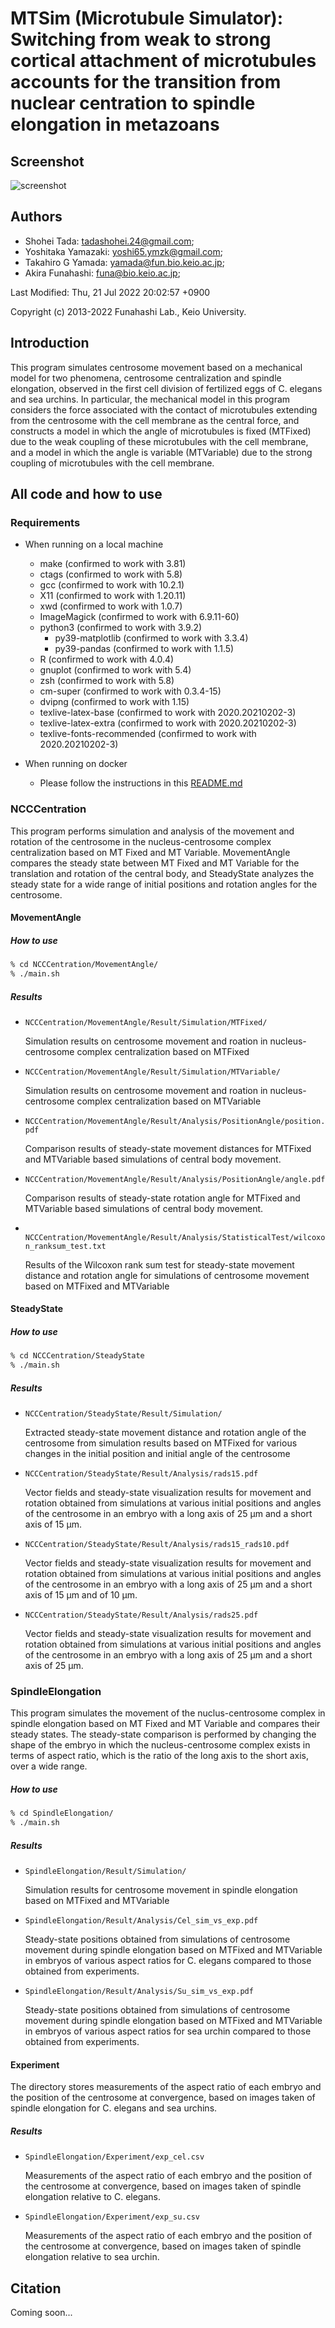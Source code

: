 # MTSim (Microtubule Simulator):  Switching from weak to strong cortical attachment of microtubules accounts for the transition from nuclear centration to spindle elongation in metazoans

## Screenshot
![screenshot](https://github.com/funalab/MTSim/blob/images/screenshot.png)

## Authors
- Shohei Tada: <tadashohei.24@gmail.com>;
- Yoshitaka Yamazaki: <yoshi65.ymzk@gmail.com>;
- Takahiro G Yamada: <yamada@fun.bio.keio.ac.jp>;
- Akira Funahashi: <funa@bio.keio.ac.jp>;

Last Modified: Thu, 21 Jul 2022 20:02:57 +0900

Copyright (c) 2013-2022 Funahashi Lab., Keio University.

## Introduction
This program simulates centrosome movement based on a mechanical model for two phenomena, centrosome centralization and spindle elongation, observed in the first cell division of fertilized eggs of C. elegans and sea urchins. In particular, the mechanical model in this program considers the force associated with the contact of microtubules extending from the centrosome with the cell membrane as the central force, and constructs a model in which the angle of microtubules is fixed (MTFixed) due to the weak coupling of these microtubules with the cell membrane, and a model in which the angle is variable (MTVariable) due to the strong coupling of microtubules with the cell membrane.
## All code and how to use
### Requirements
- When running on a local machine
  - make (confirmed to work with 3.81)
  - ctags (confirmed to work with 5.8)
  - gcc  (confirmed to work with 10.2.1)
  - X11 (confirmed to work with 1.20.11)
  - xwd (confirmed to work with 1.0.7)
  - ImageMagick (confirmed to work with 6.9.11-60)
  - python3 (confirmed to work with 3.9.2)
    - py39-matplotlib (confirmed to work with 3.3.4)
    - py39-pandas (confirmed to work with 1.1.5)
  - R (confirmed to work with 4.0.4)
  - gnuplot (confirmed to work with 5.4)
  - zsh (confirmed to work with 5.8)
  - cm-super (confirmed to work with 0.3.4-15)
  - dvipng (confirmed to work with 1.15)
  - texlive-latex-base (confirmed to work with 2020.20210202-3)
  - texlive-latex-extra (confirmed to work with 2020.20210202-3)
  - texlive-fonts-recommended (confirmed to work with 2020.20210202-3)
  
- When running on docker
  - Please follow the instructions in this [README.md](./docker/)

### NCCCentration
This program performs simulation and analysis of the movement and rotation of the centrosome in the nucleus-centrosome complex centralization based on MT Fixed and MT Variable. MovementAngle compares the steady state between MT Fixed and MT Variable for the translation and rotation of the central body, and SteadyState analyzes the steady state for a wide range of initial positions and rotation angles for the centrosome.

#### MovementAngle
##### How to use
```sh
% cd NCCCentration/MovementAngle/
% ./main.sh
```
##### Results
- ``NCCCentration/MovementAngle/Result/Simulation/MTFixed/``
	
	Simulation results on centrosome movement and roation in nucleus-centrosome complex centralization based on MTFixed
- ``NCCCentration/MovementAngle/Result/Simulation/MTVariable/``

	Simulation results on centrosome movement and roation in nucleus-centrosome complex centralization based on MTVariable	
- ``NCCCentration/MovementAngle/Result/Analysis/PositionAngle/position.pdf``

	Comparison results of steady-state movement distances for MTFixed and MTVariable based simulations of central body movement.
- ``NCCCentration/MovementAngle/Result/Analysis/PositionAngle/angle.pdf ``

	Comparison results of steady-state rotation angle for MTFixed and MTVariable based simulations of central body movement.
- `` NCCCentration/MovementAngle/Result/Analysis/StatisticalTest/wilcoxon_ranksum_test.txt``

	Results of the Wilcoxon rank sum test for steady-state movement distance and rotation angle for simulations of centrosome movement based on MTFixed and MTVariable
	
#### SteadyState
##### How to use
```sh
% cd NCCCentration/SteadyState
% ./main.sh
```

##### Results
- ``NCCCentration/SteadyState/Result/Simulation/``

	Extracted steady-state movement distance and rotation angle of the centrosome from simulation results based on MTFixed for various changes in the initial position and initial angle of the centrosome	
- ``NCCCentration/SteadyState/Result/Analysis/rads15.pdf``

	Vector fields and steady-state visualization results for movement and rotation obtained from simulations at various initial positions and angles of the centrosome in an embryo with a long axis of 25 μm and a short axis of 15 μm.
- ``NCCCentration/SteadyState/Result/Analysis/rads15_rads10.pdf``

	Vector fields and steady-state visualization results for movement and rotation obtained from simulations at various initial positions and angles of the centrosome in an embryo with a long axis of 25 μm and a short axis of 15 μm and of 10 μm.
- ``NCCCentration/SteadyState/Result/Analysis/rads25.pdf``

	Vector fields and steady-state visualization results for movement and rotation obtained from simulations at various initial positions and angles of the centrosome in an embryo with a long axis of 25 μm and a short axis of 25 μm.

### SpindleElongation
This program simulates the movement of the nuclus-centrosome complex in spindle elongation based on MT Fixed and MT Variable and compares their steady states. The steady-state comparison is performed by changing the shape of the embryo in which the nucleus-centrosome complex exists in terms of aspect ratio, which is the ratio of the long axis to the short axis, over a wide range.
##### How to use
```sh
% cd SpindleElongation/
% ./main.sh
```

##### Results
- ``SpindleElongation/Result/Simulation/``

	Simulation results for centrosome movement in spindle elongation based on MTFixed and MTVariable
- ``SpindleElongation/Result/Analysis/Cel_sim_vs_exp.pdf``

	Steady-state positions obtained from simulations of centrosome movement during spindle elongation based on MTFixed and MTVariable in embryos of various aspect ratios for C. elegans compared to those obtained from experiments.
- ``SpindleElongation/Result/Analysis/Su_sim_vs_exp.pdf``

	Steady-state positions obtained from simulations of centrosome movement during spindle elongation based on MTFixed and MTVariable in embryos of various aspect ratios for sea urchin compared to those obtained from experiments.	

####  Experiment
The directory stores measurements of the aspect ratio of each embryo and the position of the centrosome at convergence, based on images taken of spindle elongation for C. elegans and sea urchins.	

##### Results
- ``SpindleElongation/Experiment/exp_cel.csv``
	
	Measurements of the aspect ratio of each embryo and the position of the centrosome at convergence, based on images taken of spindle elongation relative to C. elegans.

- ``SpindleElongation/Experiment/exp_su.csv``

	Measurements of the aspect ratio of each embryo and the position of the centrosome at convergence, based on images taken of spindle elongation relative to sea urchin.
	
	
## Citation
Coming soon...
